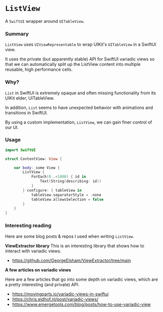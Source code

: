# `ListView`

A `SwiftUI` wrapper around `UITableView`.

### Summary

`ListView` uses `UIViewRepresentable` to wrap UIKit's `UITableView` in a SwiftUI view.

It uses the private (but apparently stable) API for SwiftUI variadic views so that we can automatically split up the ListView content into multiple reusable, high performance cells.

### Why?

`List` in SwiftUI is extremely opaque and often missing functionality from its UIKit elder, UITableView.

In addition, `List` seems to have unexpected behavior with animations and transitions in SwiftUI.

By using a custom implementation, `ListView`, we can gain finer control of our UI.

### Usage

```swift
import SwiftUI

struct ContentView: View {

    var body: some View {
        ListView {
            ForEach(0..<1000) { id in
                Text(String(describing: id))
            }
        } configure: { tableView in
            tableView.separatorStyle = .none
            tableView.allowsSelection = false
        }
    }
}
```

### Interesting reading

Here are some blog posts & repos I used when writing `ListView`.

**ViewExtractor library**
This is an interesting library that shows how to interact with variadic views.

- https://github.com/GeorgeElsham/ViewExtractor/tree/main

**A few articles on variadic views**

Here are a few articles that go into some depth on variadic views, which are a pretty interesting (and private) API.

- https://movingparts.io/variadic-views-in-swiftui
- https://chris.eidhof.nl/post/variadic-views/
- https://www.emergetools.com/blog/posts/how-to-use-variadic-view
